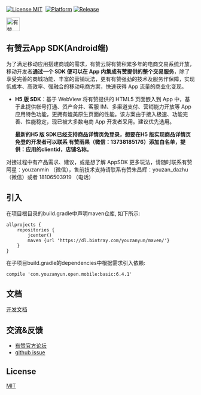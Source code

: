 [![License MIT](https://img.shields.io/badge/license-MIT-green.svg?style=flat)](https://github.com/youzan/SigmaTableViewModel/blob/master/LICENSE)&nbsp;
[![Platform](https://img.shields.io/badge/platform-Android-yellow.svg)](https://www.android.com)
[![Release](https://img.shields.io/badge/release-6.4.1-red.svg)](https://bintray.com/youzanyun/maven/)

<p>
<a href="https://www.youzanyun.com"><img alt="有赞logo" width="36px" src="https://img.yzcdn.cn/public_files/2017/02/09/e84aa8cbbf7852688c86218c1f3bbf17.png" alt="youzan">
</p></a>

## 有赞云App SDK(Android端)

为了满足移动应用搭建商城的需求，有赞云将有赞积累多年的电商交易系统开放，移动开发者**通过一个 SDK 便可以在 App 内集成有赞提供的整个交易服务**，除了享受完善的商城功能、丰富的营销玩法，更有有赞强劲的技术及服务作保障，实现低成本、高效率、强融合的移动电商方案，快速获得 App 流量的商业化变现。

- **H5 版 SDK**：基于 WebView 将有赞提供的 HTML5 页面嵌入到 App 中，基于此提供帐号打通、资产合并、客服 IM、多渠道支付、营销能力开放等 App 应用特色功能，更拥有媲美原生页面的性能。该方案由于接入极速、功能完善、性能稳定，现已被大多数电商 App 开发者采用。建议优先选用。

  **最新的H5 版 SDK已经支持商品详情页免登录，想要在H5 版实现商品详情页免登的开发者可以联系 有赞雨果（微信：13738185176）添加白名单，提供：应用的clientid，店铺名称。**

对接过程中有产品需求、建议，或是想了解 AppSDK 更多玩法，请随时联系有赞阿星：youzanmin （微信），售前技术支持请联系有赞朱昌辉：youzan_dazhu （微信）或者 18106503919 （电话）

## 引入

在项目根目录的build.gradle中声明maven仓库, 如下所示:

``` groove
allprojects {
    repositories {
        jcenter()
        maven {url 'https://dl.bintray.com/youzanyun/maven/'}
    }
}
```

在子项目build.gradle的dependencies中根据需求引入依赖:

``` groove
compile 'com.youzanyun.open.mobile:basic:6.4.1'
```

## 文档

[开发文档](https://github.com/youzan/YouzanMobileSDK-Android/wiki)

## 交流&反馈

* [有赞官方论坛](https://bbs.youzan.com/forum-98-1.html)
* [github issue](https://github.com/youzan/YouzanMobileSDK-Android/issues)

## License
[MIT](https://zh.wikipedia.org/wiki/MIT%E8%A8%B1%E5%8F%AF%E8%AD%89)

